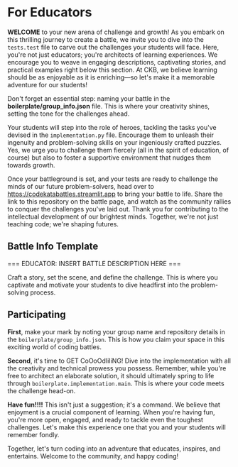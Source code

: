 # For Educators

**WELCOME** to your new arena of challenge and growth! As you embark on this thrilling journey to create a battle, we invite you to dive into the `tests.test` file to carve out the challenges your students will face. Here, you're not just educators; you're architects of learning experiences. We encourage you to weave in engaging descriptions, captivating stories, and practical examples right below this section. At CKB, we believe learning should be as enjoyable as it is enriching—so let's make it a memorable adventure for our students!

Don't forget an essential step: naming your battle in the **boilerplate/group_info.json** file. This is where your creativity shines, setting the tone for the challenges ahead.

Your students will step into the role of heroes, tackling the tasks you've devised in the `implementation.py` file. Encourage them to unleash their ingenuity and problem-solving skills on your ingeniously crafted puzzles. Yes, we urge you to challenge them fiercely (all in the spirit of education, of course) but also to foster a supportive environment that nudges them towards growth.

Once your battleground is set, and your tests are ready to challenge the minds of our future problem-solvers, head over to https://codekatabattles.streamlit.app to bring your battle to life. Share the link to this repository on the battle page, and watch as the community rallies to conquer the challenges you've laid out. Thank you for contributing to the intellectual development of our brightest minds. Together, we're not just teaching code; we're shaping futures.

## Battle Info Template

=== EDUCATOR: INSERT BATTLE DESCRIPTION HERE ===

Craft a story, set the scene, and define the challenge. This is where you captivate and motivate your students to dive headfirst into the problem-solving process.

## Participating

**First**, make your mark by noting your group name and repository details in the `boilerplate/group_info.json`. This is how you claim your space in this exciting world of coding battles.

**Second**, it's time to GET CoOoOdIiIiNG! Dive into the implementation with all the creativity and technical prowess you possess. Remember, while you're free to architect an elaborate solution, it should ultimately spring to life through `boilerplate.implementation.main`. This is where your code meets the challenge head-on.

**Have fun!!!!** This isn't just a suggestion; it's a command. We believe that enjoyment is a crucial component of learning. When you're having fun, you're more open, engaged, and ready to tackle even the toughest challenges. Let's make this experience one that you and your students will remember fondly.

Together, let's turn coding into an adventure that educates, inspires, and entertains. Welcome to the community, and happy coding!
